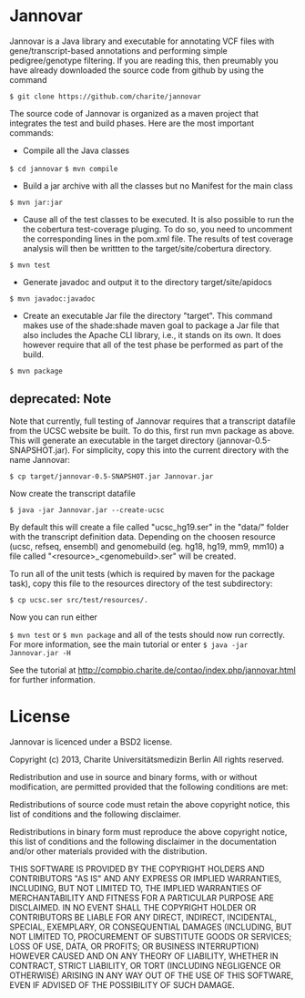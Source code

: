 Jannovar
=================


Jannovar is a Java library and executable for annotating VCF files with 
gene/transcript-based annotations and performing simple pedigree/genotype 
filtering. If you are reading this, then preumably you have already 
downloaded the source code from github by using the command

`$ git clone https://github.com/charite/jannovar`

The source code of Jannovar is organized as a maven project 
that integrates the test and build phases. Here are the most important commands:


* Compile all the Java classes

`$ cd jannovar`
`$ mvn compile`
 
* Build a jar archive with all the classes but no Manifest for the main class

`$ mvn jar:jar`
 
* Cause all of the test classes to be executed. It is also possible
   to run the the cobertura test-coverage pluging. To do so, you need to 
   uncomment the corresponding lines in the pom.xml file. The results of
   test coverage analysis will then be writtten to the 
   target/site/cobertura directory.

`$ mvn test`

*  Generate javadoc and output it to the directory target/site/apidocs

`$ mvn javadoc:javadoc`

* Create an executable Jar file the directory "target". This command 
   makes use of the shade:shade maven goal to package a Jar file that also 
   includes the Apache CLI library, i.e., it stands on its own. It does however 
   require that all of the test phase be performed as part of the 
   build.

`$ mvn package`

deprecated: Note
--------

Note that currently, full testing of Jannovar requires that a transcript datafile
from the UCSC website be built. To do this, first run mvn package as above. This
will generate an executable in the target directory (jannovar-0.5-SNAPSHOT.jar).
For simplicity, copy this into the current directory with the name Jannovar:

`$ cp target/jannovar-0.5-SNAPSHOT.jar Jannovar.jar`

Now create the transcript datafile

`$ java -jar Jannovar.jar --create-ucsc`

By default this will create a file called "ucsc_hg19.ser" in the "data/" folder with the transcript definition data. Depending on the choosen resource (ucsc, refseq, ensembl) and genomebuild (eg. hg18, hg19, mm9, mm10) a file called "\<resource\>_\<genomebuild\>.ser" will be created.

To run all of the unit tests (which is required by maven for the package task), copy this
file to the resources directory of the test subdirectory:

`$ cp ucsc.ser src/test/resources/.`

Now you can run either

`$ mvn test`
or
`$ mvn package`
and all of the tests should now run correctly.
For more information, see the main tutorial or enter
`$ java -jar Jannovar.jar -H`

See the tutorial at http://compbio.charite.de/contao/index.php/jannovar.html for 
further information.

License
===========
Jannovar is licenced under a BSD2 license.


Copyright (c) 2013, Charite Universitätsmedizin Berlin
All rights reserved.

Redistribution and use in source and binary forms, with or without
modification, are permitted provided that the following conditions are
met:

Redistributions of source code must retain the above copyright notice,
this list of conditions and the following disclaimer.  

Redistributions in binary form must reproduce the above copyright
notice, this list of conditions and the following disclaimer in the
documentation and/or other materials provided with the distribution.

THIS SOFTWARE IS PROVIDED BY THE COPYRIGHT HOLDERS AND CONTRIBUTORS
"AS IS" AND ANY EXPRESS OR IMPLIED WARRANTIES, INCLUDING, BUT NOT
LIMITED TO, THE IMPLIED WARRANTIES OF MERCHANTABILITY AND FITNESS FOR
A PARTICULAR PURPOSE ARE DISCLAIMED. IN NO EVENT SHALL THE COPYRIGHT
HOLDER OR CONTRIBUTORS BE LIABLE FOR ANY DIRECT, INDIRECT, INCIDENTAL,
SPECIAL, EXEMPLARY, OR CONSEQUENTIAL DAMAGES (INCLUDING, BUT NOT
LIMITED TO, PROCUREMENT OF SUBSTITUTE GOODS OR SERVICES; LOSS OF USE,
DATA, OR PROFITS; OR BUSINESS INTERRUPTION) HOWEVER CAUSED AND ON ANY
THEORY OF LIABILITY, WHETHER IN CONTRACT, STRICT LIABILITY, OR TORT
(INCLUDING NEGLIGENCE OR OTHERWISE) ARISING IN ANY WAY OUT OF THE USE
OF THIS SOFTWARE, EVEN IF ADVISED OF THE POSSIBILITY OF SUCH DAMAGE.
